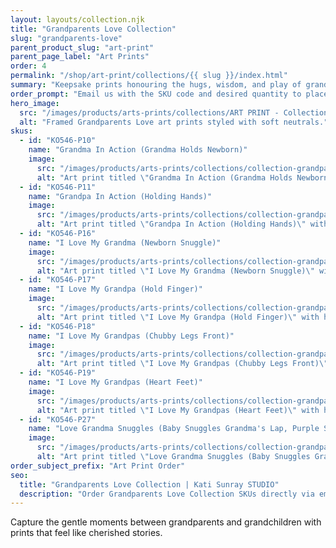 ```yaml
---
layout: layouts/collection.njk
title: "Grandparents Love Collection"
slug: "grandparents-love"
parent_product_slug: "art-print"
parent_page_label: "Art Prints"
order: 4
permalink: "/shop/art-print/collections/{{ slug }}/index.html"
summary: "Keepsake prints honouring the hugs, wisdom, and play of grandparents."
order_prompt: "Email us with the SKU code and desired quantity to place your order."
hero_image:
  src: "/images/products/arts-prints/collections/ART PRINT - Collection ‘Grandparents love’.jpg"
  alt: "Framed Grandparents Love art prints styled with soft neutrals."
skus:
  - id: "KO546-P10"
    name: "Grandma In Action (Grandma Holds Newborn)"
    image:
      src: "/images/products/arts-prints/collections/collection-grandparents-love/KO546-P10_Art print 8.5x11_Collection Grandparents Love_Grandma in action_Grandma holds newborn_orange.jpg"
      alt: "Art print titled \"Grandma In Action (Grandma Holds Newborn)\" with grandma holds newborn orange illustration."
  - id: "KO546-P11"
    name: "Grandpa In Action (Holding Hands)"
    image:
      src: "/images/products/arts-prints/collections/collection-grandparents-love/KO546-P11_Art print 8.5x11_Collection Grandparents Love_Grandpa in Action_holding hands_gray green colored.jpg"
      alt: "Art print titled \"Grandpa In Action (Holding Hands)\" with holding hands gray green colored illustration."
  - id: "KO546-P16"
    name: "I Love My Grandma (Newborn Snuggle)"
    image:
      src: "/images/products/arts-prints/collections/collection-grandparents-love/KO546-P16_Art print 8.5x11_Collection Grandparents Love_I love my grandma_newborn snuggle_Orange coloured.jpg"
      alt: "Art print titled \"I Love My Grandma (Newborn Snuggle)\" with newborn snuggle orange coloured illustration."
  - id: "KO546-P17"
    name: "I Love My Grandpa (Hold Finger)"
    image:
      src: "/images/products/arts-prints/collections/collection-grandparents-love/KO546-P17_Art print 8.5x11_Collection Grandparents Love_I love my grandpa_hold finger_Orange coloured.jpg"
      alt: "Art print titled \"I Love My Grandpa (Hold Finger)\" with hold finger orange coloured illustration."
  - id: "KO546-P18"
    name: "I Love My Grandpas (Chubby Legs Front)"
    image:
      src: "/images/products/arts-prints/collections/collection-grandparents-love/KO546-P18_Art print 8.5x11_Collection Grandparents Love_I love my grandpas_chubby legs front_yellow coloured.jpg"
      alt: "Art print titled \"I Love My Grandpas (Chubby Legs Front)\" with chubby legs front yellow coloured illustration."
  - id: "KO546-P19"
    name: "I Love My Grandpas (Heart Feet)"
    image:
      src: "/images/products/arts-prints/collections/collection-grandparents-love/KO546-P19_Art print 8.5x11_Collection Grandparents Love_I love my grandpas_heart feet_Blue coloured.jpg"
      alt: "Art print titled \"I Love My Grandpas (Heart Feet)\" with heart feet blue coloured illustration."
  - id: "KO546-P27"
    name: "Love Grandma Snuggles (Baby Snuggles Grandma's Lap, Purple Sky)"
    image:
      src: "/images/products/arts-prints/collections/collection-grandparents-love/KO546-P27_Art print 8.5x11_Collection Grandparents Love_Love Grandma Snuggles - Baby Snuggles Grandma'S Lap - Purple Sky.jpg"
      alt: "Art print titled \"Love Grandma Snuggles (Baby Snuggles Grandma's Lap, Purple Sky)\" from the Grandparents Love Collection."
order_subject_prefix: "Art Print Order"
seo:
  title: "Grandparents Love Collection | Kati Sunray STUDIO"
  description: "Order Grandparents Love Collection SKUs directly via email."
---
```


Capture the gentle moments between grandparents and grandchildren with prints that feel like cherished stories.
